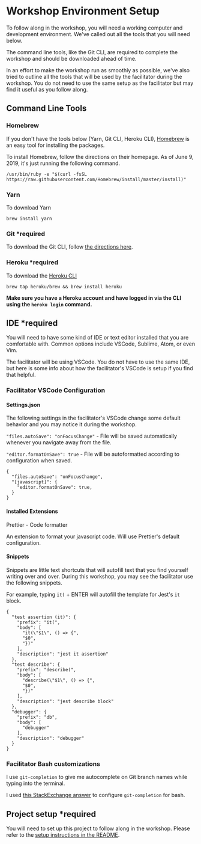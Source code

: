 # Workshop Environment Setup

To follow along in the workshop, you will need a working computer and development environment. We've called out all the tools that you will need below.

The command line tools, like the Git CLI, are required to complete the workshop and should be downloaded ahead of time. 

In an effort to make the workshop run as smoothly as possible, we've also tried to outline all the tools that will be used by the facilitator during the workshop. You do not need to use the same setup as the facilitator but may find it useful as you follow along.

## Command Line Tools

### Homebrew

If you don't have the tools below (Yarn, Git CLI, Heroku CLI), [Homebrew](https://brew.sh/) is an easy tool for installing the packages.

To install Homebrew, follow the directions on their homepage. As of June 9, 2019, it's just running the following command.
```
/usr/bin/ruby -e "$(curl -fsSL https://raw.githubusercontent.com/Homebrew/install/master/install)"
```

### Yarn

To download Yarn
```
brew install yarn
```

### Git *required

To download the Git CLI, follow [the directions here](https://git-scm.com/book/en/v2/Getting-Started-Installing-Git#_installing_on_macos).

### Heroku *required

To download the [Heroku CLI](https://devcenter.heroku.com/articles/getting-started-with-nodejs#set-up)
```
brew tap heroku/brew && brew install heroku
```

**Make sure you have a Heroku account and have logged in via the CLI using the `heroku login` command.**

## IDE *required

You will need to have some kind of IDE or text editor installed that you are comfortable with. Common options include VSCode, Sublime, Atom, or even Vim.

The facilitator will be using VSCode. You do not have to use the same IDE, but here is some info about how the facilitator's VSCode is setup if you find that helpful.

### Facilitator VSCode Configuration

#### Settings.json

The following settings in the facilitator's VSCode change some default behavior and you may notice it during the workshop.

`"files.autoSave": "onFocusChange"` - File will be saved automatically whenever you navigate away from the file.

`"editor.formatOnSave": true` - File will be autoformatted according to configuration when saved.

```
{
  "files.autoSave": "onFocusChange",
  "[javascript]": {
    "editor.formatOnSave": true,
  }
}
```

#### Installed Extensions

Prettier - Code formatter

An extension to format your javascript code. Will use Prettier's default configuration.

#### Snippets

Snippets are little text shortcuts that will autofill text that you find yourself writing over and over. During this workshop, you may see the facilitator use the following snippets.

For example, typing `it(` + ENTER will autofill the template for Jest's `it` block.
```
{
  "test assertion (it)": {
    "prefix": "it(",
    "body": [
      "it(\"$1\", () => {",
      "$0",
      "})"
    ],
    "description": "jest it assertion"
  },
  "test describe": {
    "prefix": "describe(",
    "body": [
      "describe(\"$1\", () => {",
      "$0",
      "})"
    ],
    "description": "jest describe block"
  },
  "debugger": {
    "prefix": "db",
    "body": [
      "debugger"
    ],
    "description": "debugger"
  }
}
```

### Facilitator Bash customizations

I use `git-completion` to give me autocomplete on Git branch names while typing into the terminal.

I used [this StackExchange answer](https://apple.stackexchange.com/a/92637) to configure `git-completion` for bash.

## Project setup *required

You will need to set up this project to follow along in the workshop. Please refer to the [setup instructions in the README](../README.md#Setup).
